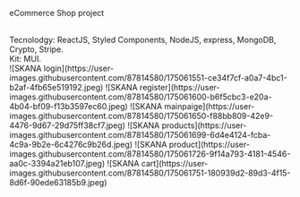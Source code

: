 eCommerce Shop project<br>

<br>
Tecnolodgy: ReactJS, Styled Components, NodeJS, express, MongoDB, Crypto, Stripe.<br>
Kit: MUI. <br>
![SKANA login](https://user-images.githubusercontent.com/87814580/175061551-ce34f7cf-a0a7-4bc1-b2af-4fb65e519192.jpeg)
![SKANA register](https://user-images.githubusercontent.com/87814580/175061600-b6f5cbc3-e20a-4b04-bf09-f13b3597ec60.jpeg)
![SKANA mainpaige](https://user-images.githubusercontent.com/87814580/175061650-f88bb809-42e9-4476-9d67-29d75ff38cf7.jpeg)
![SKANA products](https://user-images.githubusercontent.com/87814580/175061699-6d4e4124-fcba-4c9a-9b2e-6c4276c9b26d.jpeg)
![SKANA product](https://user-images.githubusercontent.com/87814580/175061726-9f14a793-4181-4546-aa0c-3394a21eb107.jpeg)
![SKANA cart](https://user-images.githubusercontent.com/87814580/175061751-180939d2-89d3-4f15-8d6f-90ede63185b9.jpeg)
